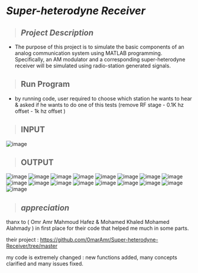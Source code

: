# _**Super-heterodyne Receiver**_
> ## _Project Description_
   * The purpose of this project is to simulate the basic components of an analog communication system using
    MATLAB programming. Specifically, an AM modulator and a corresponding super-heterodyne receiver
    will be simulated using radio-station generated signals.

> ## __Run Program__
   * by running code, user required to choose which station he wants to hear & asked if he wants to do one of this tests (remove RF stage - 0.1K hz offset - 1k hz offset )


> ## __INPUT__
![image](https://github.com/user-attachments/assets/08f4b028-cf10-42f7-b23d-716a4aad26e6)
> ## __OUTPUT__
![image](https://github.com/user-attachments/assets/52612109-a1d4-4c9a-8a80-2b33d5e5da4e) ![image](https://github.com/user-attachments/assets/9414d514-2b86-4db7-809a-9368944e0730)
![image](https://github.com/user-attachments/assets/911af4a0-a4e8-40e7-8dd8-9c9bf8a36d99)
![image](https://github.com/user-attachments/assets/f16edc77-82d2-4da3-acfe-ed28d181ad1b)
![image](https://github.com/user-attachments/assets/8908e4f3-f8ec-4418-af9b-d06510d25972)
![image](https://github.com/user-attachments/assets/29959fde-397d-4949-8260-d3be4cd7f1e4)
![image](https://github.com/user-attachments/assets/b13fce4f-cff5-4397-9b58-0b7bf3a8c3b4)
![image](https://github.com/user-attachments/assets/4a3b8c9a-1d38-4cab-a773-5659be0ddc89)
![image](https://github.com/user-attachments/assets/82de5320-ef10-486e-95d1-32e449056071)
![image](https://github.com/user-attachments/assets/f0ba3b73-c53a-4142-8893-2d8d3923508f)
![image](https://github.com/user-attachments/assets/86df6ca2-103d-45e2-b525-3c979ec2ebe2)
![image](https://github.com/user-attachments/assets/8f7f24b2-3c5a-4b81-a60f-8fc1800dcf06)
![image](https://github.com/user-attachments/assets/4c8c9d40-c701-4dc3-99aa-163833cf06b0)
![image](https://github.com/user-attachments/assets/850344c0-806d-4a49-8064-295fda376361)
![image](https://github.com/user-attachments/assets/6197cdf9-d2cb-4fa5-87e9-c118834dc978)
![image](https://github.com/user-attachments/assets/e1e760f1-0c2b-4229-b204-a1851f0a94fa)
![image](https://github.com/user-attachments/assets/f63c092b-a30b-45b4-8604-f5227edf8157)


















> ## _appreciation_
thanx to ( Omr Amr Mahmoud Hafez & Mohamed Khaled Mohamed Alahmady ) in first place for their code that helped me much in some parts.

their project :  https://github.com/0marAmr/Super-heterodyne-Receiver/tree/master

my code is extremely changed : new functions added, many concepts clarified and many issues fixed.

